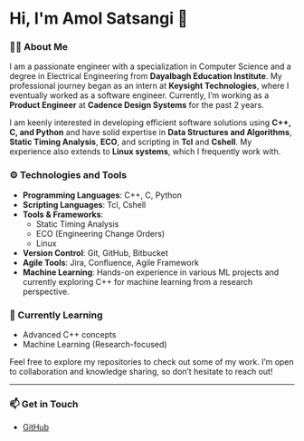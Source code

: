 # Hi, I'm Amol Satsangi 👋

### 👨‍💻 About Me
I am a passionate engineer with a specialization in Computer Science and a degree in Electrical Engineering from **Dayalbagh Education Institute**. My professional journey began as an intern at **Keysight Technologies**, where I eventually worked as a software engineer. Currently, I’m working as a **Product Engineer** at **Cadence Design Systems** for the past 2 years.

I am keenly interested in developing efficient software solutions using **C++, C, and Python** and have solid expertise in **Data Structures and Algorithms**, **Static Timing Analysis**, **ECO**, and scripting in **Tcl** and **Cshell**. My experience also extends to **Linux systems**, which I frequently work with.

### ⚙️ Technologies and Tools
- **Programming Languages**: C++, C, Python
- **Scripting Languages**: Tcl, Cshell
- **Tools & Frameworks**: 
  - Static Timing Analysis
  - ECO (Engineering Change Orders)
  - Linux
- **Version Control**: Git, GitHub, Bitbucket
- **Agile Tools**: Jira, Confluence, Agile Framework
- **Machine Learning**: Hands-on experience in various ML projects and currently exploring C++ for machine learning from a research perspective.

### 🌱 Currently Learning
- Advanced C++ concepts
- Machine Learning (Research-focused)

Feel free to explore my repositories to check out some of my work. I’m open to collaboration and knowledge sharing, so don’t hesitate to reach out!

---

### 📫 Get in Touch
- [GitHub](https://github.com/amolsatsangi)

